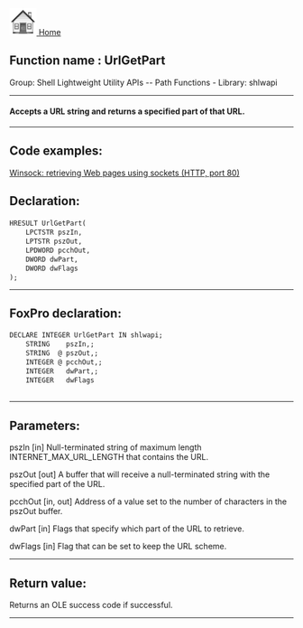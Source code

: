 [<img src="../../images/home.png"> Home ](https://github.com/VFPX/Win32API)  

## Function name : UrlGetPart
Group: Shell Lightweight Utility APIs -- Path Functions - Library: shlwapi    
***  


#### Accepts a URL string and returns a specified part of that URL.
***  


## Code examples:
[Winsock: retrieving Web pages using sockets (HTTP, port 80)](../../samples/sample_383.md)  

## Declaration:
```foxpro  
HRESULT UrlGetPart(
	LPCTSTR pszIn,
	LPTSTR pszOut,
	LPDWORD pcchOut,
	DWORD dwPart,
	DWORD dwFlags
);  
```  
***  


## FoxPro declaration:
```foxpro  
DECLARE INTEGER UrlGetPart IN shlwapi;
	STRING    pszIn,;
	STRING  @ pszOut,;
	INTEGER @ pcchOut,;
	INTEGER   dwPart,;
	INTEGER   dwFlags
  
```  
***  


## Parameters:
pszIn
[in] Null-terminated string of maximum length INTERNET_MAX_URL_LENGTH that contains the URL. 

pszOut
[out] A buffer that will receive a null-terminated string with the specified part of the URL.

pcchOut
[in, out] Address of a value set to the number of characters in the pszOut buffer. 

dwPart
[in] Flags that specify which part of the URL to retrieve.

dwFlags
[in] Flag that can be set to keep the URL scheme.  
***  


## Return value:
Returns an OLE success code if successful.  
***  

